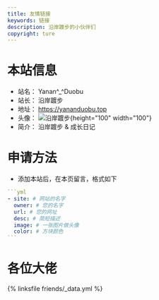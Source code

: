 ```yaml
---
title: 友情链接
keywords: 链接
description: 沿岸踱步的小伙伴们
copyright: ture
---
```


# 本站信息
- 站名： Yanan^_^Duobu
- 站长： 沿岸踱步
- 地址： https://yananduobu.top
- 头像： ![沿岸踱步](https://yananduobu.top/images/avatar.jpg){height="100" width="100"}
- 简介： 沿岸踱步 & 成长日记

# 申请方法
- 添加本站后，在本页留言，格式如下

~~~yml
```yml
- site: # 网站的名字
  owner: # 您的名字
  url: # 您的网址
  desc: # 简短描述
  image: # 一张图片做头像
  color: # 方块颜色
```
~~~

# 各位大佬

{% linksfile friends/_data.yml %}

